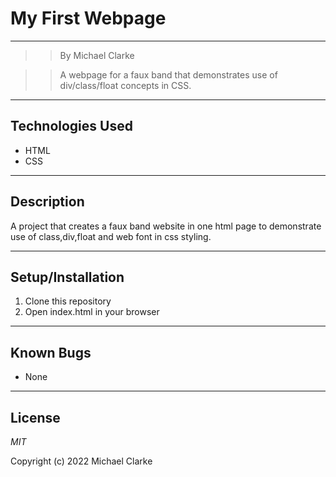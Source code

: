 # __My First Webpage__
***

>> By Michael Clarke  

>> A webpage for a faux band that demonstrates use of div/class/float concepts in CSS.
***
## Technologies Used
* HTML  
* CSS
***
## Description 
A project that creates a faux band website in one html page to demonstrate use of class,div,float and web font in css styling.
***
## Setup/Installation
1. Clone this repository 
2. Open index.html in your browser 
*** 
## Known Bugs
* None
***
## License
*MIT*  

Copyright (c) 2022 Michael Clarke